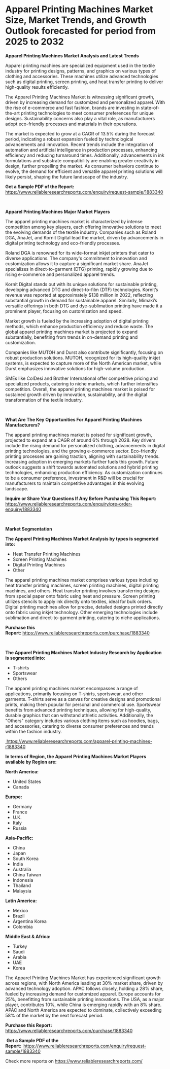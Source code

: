 <p><h1>Apparel Printing Machines Market Size, Market Trends, and Growth Outlook forecasted for period from 2025 to 2032</h1></p><p><strong>Apparel Printing Machines Market Analysis and Latest Trends</strong></p>
<p><p>Apparel printing machines are specialized equipment used in the textile industry for printing designs, patterns, and graphics on various types of clothing and accessories. These machines utilize advanced technologies such as digital printing, screen printing, and heat transfer printing to deliver high-quality results efficiently.</p><p>The Apparel Printing Machines Market is witnessing significant growth, driven by increasing demand for customized and personalized apparel. With the rise of e-commerce and fast fashion, brands are investing in state-of-the-art printing technologies to meet consumer preferences for unique designs. Sustainability concerns also play a vital role, as manufacturers adopt eco-friendly processes and materials in their operations.</p><p>The market is expected to grow at a CAGR of 13.5% during the forecast period, indicating a robust expansion fueled by technological advancements and innovation. Recent trends include the integration of automation and artificial intelligence in production processes, enhancing efficiency and reducing turnaround times. Additionally, advancements in ink formulations and substrate compatibility are enabling greater creativity in design, further propelling the market. As consumer behaviors continue to evolve, the demand for efficient and versatile apparel printing solutions will likely persist, shaping the future landscape of the industry.</p></p>
<p><strong>Get a Sample PDF of the Report:&nbsp;</strong> <a href="https://www.reliableresearchreports.com/enquiry/request-sample/1883340?utm_campaign=2197&utm_medium=2&utm_source=Github&utm_content=ia&utm_term=22022025&utm_id=apparel-printing-machines">https://www.reliableresearchreports.com/enquiry/request-sample/1883340</a></p>
<p>&nbsp;</p>
<p><strong>Apparel Printing Machines Major Market Players</strong></p>
<p><p>The apparel printing machines market is characterized by intense competition among key players, each offering innovative solutions to meet the evolving demands of the textile industry. Companies such as Roland DGA, AnaJet, and Kornit Digital lead the market, driven by advancements in digital printing technology and eco-friendly processes.</p><p>Roland DGA is renowned for its wide-format inkjet printers that cater to diverse applications. The company's commitment to innovation and customization allows it to capture a significant market share. AnaJet specializes in direct-to-garment (DTG) printing, rapidly growing due to rising e-commerce and personalized apparel trends.</p><p>Kornit Digital stands out with its unique solutions for sustainable printing, developing advanced DTG and direct-to-film (DTF) technologies. Kornit’s revenue was reported at approximately $138 million in 2022, reflecting substantial growth in demand for sustainable apparel. Similarly, Mimaki’s versatile offerings in both DTG and dye-sublimation printing have made it a prominent player, focusing on customization and speed.</p><p>Market growth is fueled by the increasing adoption of digital printing methods, which enhance production efficiency and reduce waste. The global apparel printing machines market is projected to expand substantially, benefiting from trends in on-demand printing and customization.</p><p>Companies like MUTOH and Durst also contribute significantly, focusing on robust production solutions. MUTOH, recognized for its high-quality inkjet systems, is expected to capture more of the North American market, while Durst emphasizes innovative solutions for high-volume production.</p><p>SMEs like ColDesi and Brother International offer competitive pricing and specialized products, catering to niche markets, which further intensifies competition. Overall, the apparel printing machines market is poised for sustained growth driven by innovation, sustainability, and the digital transformation of the textile industry.</p></p>
<p>&nbsp;</p>
<p><strong>What Are The Key Opportunities For Apparel Printing Machines Manufacturers?</strong></p>
<p><p>The apparel printing machines market is poised for significant growth, projected to expand at a CAGR of around 6% through 2028. Key drivers include the rising demand for personalized clothing, advancements in digital printing technologies, and the growing e-commerce sector. Eco-friendly printing processes are gaining traction, aligning with sustainability trends. Increasing adoption in emerging markets further fuels this growth. Future outlook suggests a shift towards automated solutions and hybrid printing technologies, enhancing production efficiency. As customization continues to be a consumer preference, investment in R&D will be crucial for manufacturers to maintain competitive advantages in this evolving landscape.</p></p>
<p><strong>Inquire or Share Your Questions If Any Before Purchasing This Report:</strong> <a href="https://www.reliableresearchreports.com/enquiry/pre-order-enquiry/1883340?utm_campaign=2197&utm_medium=2&utm_source=Github&utm_content=ia&utm_term=22022025&utm_id=apparel-printing-machines">https://www.reliableresearchreports.com/enquiry/pre-order-enquiry/1883340</a></p>
<p>&nbsp;</p>
<p><strong>Market Segmentation</strong></p>
<p><strong>The Apparel Printing Machines Market Analysis by types is segmented into:</strong></p>
<p><ul><li>Heat Transfer Printing Machines</li><li>Screen Printing Machines</li><li>Digital Printing Machines</li><li>Other</li></ul></p>
<p><p>The apparel printing machines market comprises various types including heat transfer printing machines, screen printing machines, digital printing machines, and others. Heat transfer printing involves transferring designs from special paper onto fabric using heat and pressure. Screen printing utilizes stencils to apply ink directly onto textiles, ideal for bulk orders. Digital printing machines allow for precise, detailed designs printed directly onto fabric using inkjet technology. Other emerging technologies include sublimation and direct-to-garment printing, catering to niche applications.</p></p>
<p><strong>Purchase this Report:&nbsp;</strong><a href="https://www.reliableresearchreports.com/purchase/1883340?utm_campaign=2197&utm_medium=2&utm_source=Github&utm_content=ia&utm_term=22022025&utm_id=apparel-printing-machines">https://www.reliableresearchreports.com/purchase/1883340</a></p>
<p>&nbsp;</p>
<p><strong>The Apparel Printing Machines Market Industry Research by Application is segmented into:</strong></p>
<p><ul><li>T-shirts</li><li>Sportswear</li><li>Others</li></ul></p>
<p><p>The apparel printing machines market encompasses a range of applications, primarily focusing on T-shirts, sportswear, and other garments. T-shirts serve as a canvas for creative designs and promotional prints, making them popular for personal and commercial use. Sportswear benefits from advanced printing techniques, allowing for high-quality, durable graphics that can withstand athletic activities. Additionally, the "Others" category includes various clothing items such as hoodies, bags, and accessories, catering to diverse consumer preferences and trends within the fashion industry.</p></p>
<p><a href="https://www.reliableresearchreports.com/apparel-printing-machines-r1883340?utm_campaign=2197&utm_medium=2&utm_source=Github&utm_content=ia&utm_term=22022025&utm_id=apparel-printing-machines">&nbsp;https://www.reliableresearchreports.com/apparel-printing-machines-r1883340</a></p>
<p><strong>In terms of Region, the Apparel Printing Machines Market Players available by Region are:</strong></p>
<p>
    <p> <strong> North America: </strong>
        <ul>
            <li>United States</li>
            <li>Canada</li>
        </ul>
        </p> 
    <p> <strong> Europe: </strong>
        <ul>
            <li>Germany</li>
            <li>France</li>
            <li>U.K.</li>
            <li>Italy</li>
            <li>Russia</li>
        </ul>
        </p> 
    <p> <strong> Asia-Pacific: </strong>
        <ul>
            <li>China</li>
            <li>Japan</li>
            <li>South Korea</li>
            <li>India</li>
            <li>Australia</li>
            <li>China Taiwan</li>
            <li>Indonesia</li>
            <li>Thailand</li>
            <li>Malaysia</li>
        </ul>
        </p> 
    <p> <strong> Latin America: </strong>
        <ul>
            <li>Mexico</li>
            <li>Brazil</li>
            <li>Argentina Korea</li>
            <li>Colombia</li>
        </ul>
        </p> 
    <p> <strong> Middle East & Africa: </strong>
        <ul>
            <li>Turkey</li>
            <li>Saudi</li>
            <li>Arabia</li>
            <li>UAE</li>
            <li>Korea</li>
        </ul>
    </p>
    </p>
<p><p>The Apparel Printing Machines Market has experienced significant growth across regions, with North America leading at 30% market share, driven by advanced technology adoption. APAC follows closely, holding a 28% share, fueled by increasing demand for customized apparel. Europe accounts for 25%, benefitting from sustainable printing innovations. The USA, as a major player, contributes 10%, while China is emerging rapidly with an 8% share. APAC and North America are expected to dominate, collectively exceeding 58% of the market by the next forecast period.</p></p>
<p><strong>Purchase this Report: </strong><a href="https://www.reliableresearchreports.com/purchase/1883340?utm_campaign=2197&utm_medium=2&utm_source=Github&utm_content=ia&utm_term=22022025&utm_id=apparel-printing-machines">https://www.reliableresearchreports.com/purchase/1883340</a></p>
<p>&nbsp;<strong>Get a Sample PDF of the Report:&nbsp;&nbsp;</strong><a href="https://www.reliableresearchreports.com/enquiry/request-sample/1883340?utm_campaign=2197&utm_medium=2&utm_source=Github&utm_content=ia&utm_term=22022025&utm_id=apparel-printing-machines">https://www.reliableresearchreports.com/enquiry/request-sample/1883340</a></p>
<p><strong></strong></p>
<p>Check more reports on <a href="https://www.reliableresearchreports.com/?utm_campaign=2197&utm_medium=2&utm_source=Github&utm_content=ia&utm_term=22022025&utm_id=apparel-printing-machines">https://www.reliableresearchreports.com/</a></p>